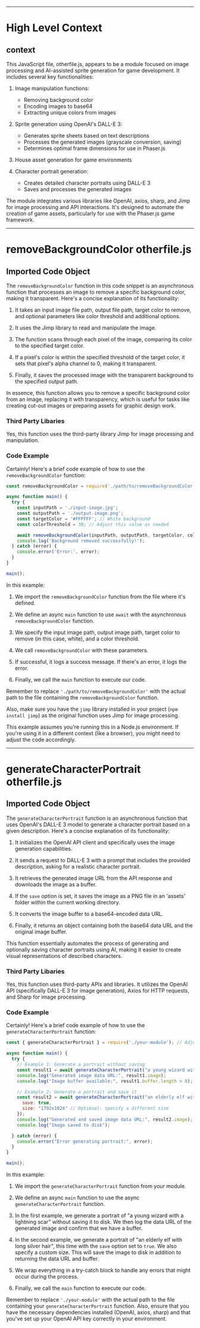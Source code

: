 

  ---
# High Level Context
## context
This JavaScript file, otherfile.js, appears to be a module focused on image processing and AI-assisted sprite generation for game development. It includes several key functionalities:

1. Image manipulation functions:
   - Removing background color
   - Encoding images to base64
   - Extracting unique colors from images

2. Sprite generation using OpenAI's DALL-E 3:
   - Generates sprite sheets based on text descriptions
   - Processes the generated images (grayscale conversion, saving)
   - Determines optimal frame dimensions for use in Phaser.js

3. House asset generation for game environments

4. Character portrait generation:
   - Creates detailed character portraits using DALL-E 3
   - Saves and processes the generated images

The module integrates various libraries like OpenAI, axios, sharp, and Jimp for image processing and API interactions. It's designed to automate the creation of game assets, particularly for use with the Phaser.js game framework.

---
# removeBackgroundColor otherfile.js
## Imported Code Object
The `removeBackgroundColor` function in this code snippet is an asynchronous function that processes an image to remove a specific background color, making it transparent. Here's a concise explanation of its functionality:

1. It takes an input image file path, output file path, target color to remove, and optional parameters like color threshold and additional options.

2. It uses the Jimp library to read and manipulate the image.

3. The function scans through each pixel of the image, comparing its color to the specified target color.

4. If a pixel's color is within the specified threshold of the target color, it sets that pixel's alpha channel to 0, making it transparent.

5. Finally, it saves the processed image with the transparent background to the specified output path.

In essence, this function allows you to remove a specific background color from an image, replacing it with transparency, which is useful for tasks like creating cut-out images or preparing assets for graphic design work.

### Third Party Libaries

Yes, this function uses the third-party library Jimp for image processing and manipulation.

### Code Example

Certainly! Here's a brief code example of how to use the `removeBackgroundColor` function:

```javascript
const removeBackgroundColor = require('./path/to/removeBackgroundColor');

async function main() {
  try {
    const inputPath = './input-image.jpg';
    const outputPath = './output-image.png';
    const targetColor = '#FFFFFF'; // White background
    const colorThreshold = 30; // Adjust this value as needed

    await removeBackgroundColor(inputPath, outputPath, targetColor, colorThreshold);
    console.log('Background removed successfully!');
  } catch (error) {
    console.error('Error:', error);
  }
}

main();
```

In this example:

1. We import the `removeBackgroundColor` function from the file where it's defined.

2. We define an async `main` function to use `await` with the asynchronous `removeBackgroundColor` function.

3. We specify the input image path, output image path, target color to remove (in this case, white), and a color threshold.

4. We call `removeBackgroundColor` with these parameters.

5. If successful, it logs a success message. If there's an error, it logs the error.

6. Finally, we call the `main` function to execute our code.

Remember to replace `'./path/to/removeBackgroundColor'` with the actual path to the file containing the `removeBackgroundColor` function.

Also, make sure you have the `jimp` library installed in your project (`npm install jimp`) as the original function uses Jimp for image processing.

This example assumes you're running this in a Node.js environment. If you're using it in a different context (like a browser), you might need to adjust the code accordingly.

---
# generateCharacterPortrait otherfile.js
## Imported Code Object
The `generateCharacterPortrait` function is an asynchronous function that uses OpenAI's DALL-E 3 model to generate a character portrait based on a given description. Here's a concise explanation of its functionality:

1. It initializes the OpenAI API client and specifically uses the image generation capabilities.

2. It sends a request to DALL-E 3 with a prompt that includes the provided description, asking for a realistic character portrait.

3. It retrieves the generated image URL from the API response and downloads the image as a buffer.

4. If the `save` option is set, it saves the image as a PNG file in an 'assets' folder within the current working directory.

5. It converts the image buffer to a base64-encoded data URL.

6. Finally, it returns an object containing both the base64 data URL and the original image buffer.

This function essentially automates the process of generating and optionally saving character portraits using AI, making it easier to create visual representations of described characters.

### Third Party Libaries

Yes, this function uses third-party APIs and libraries. It utilizes the OpenAI API (specifically DALL-E 3 for image generation), Axios for HTTP requests, and Sharp for image processing.

### Code Example

Certainly! Here's a brief code example of how to use the `generateCharacterPortrait` function:

```javascript
const { generateCharacterPortrait } = require('./your-module'); // Adjust the path as needed

async function main() {
  try {
    // Example 1: Generate a portrait without saving
    const result1 = await generateCharacterPortrait("a young wizard with a lightning scar");
    console.log("Generated image data URL:", result1.image);
    console.log("Image buffer available:", result1.buffer.length > 0);

    // Example 2: Generate a portrait and save it
    const result2 = await generateCharacterPortrait("an elderly elf with long silver hair", {
      save: true,
      size: "1792x1024" // Optional: specify a different size
    });
    console.log("Generated and saved image data URL:", result2.image);
    console.log("Image saved to disk");

  } catch (error) {
    console.error("Error generating portrait:", error);
  }
}

main();
```

In this example:

1. We import the `generateCharacterPortrait` function from your module.

2. We define an async `main` function to use the async `generateCharacterPortrait` function.

3. In the first example, we generate a portrait of "a young wizard with a lightning scar" without saving it to disk. We then log the data URL of the generated image and confirm that we have a buffer.

4. In the second example, we generate a portrait of "an elderly elf with long silver hair", this time with the `save` option set to `true`. We also specify a custom size. This will save the image to disk in addition to returning the data URL and buffer.

5. We wrap everything in a try-catch block to handle any errors that might occur during the process.

6. Finally, we call the `main` function to execute our code.

Remember to replace `'./your-module'` with the actual path to the file containing your `generateCharacterPortrait` function. Also, ensure that you have the necessary dependencies installed (OpenAI, axios, sharp) and that you've set up your OpenAI API key correctly in your environment.

  